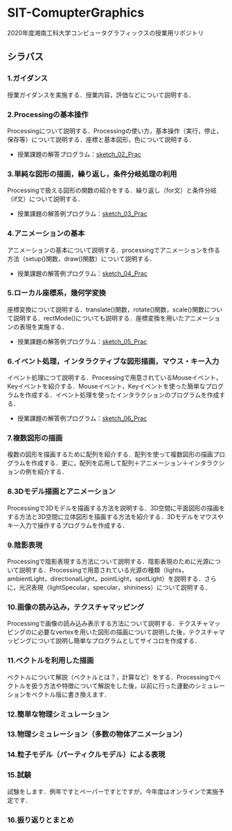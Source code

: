 # SIT-ComupterGraphics
2020年度湘南工科大学コンピュータグラフィックスの授業用リポジトリ

## シラバス

### 1.ガイダンス

授業ガイダンスを実施する．授業内容，評価などについて説明する．

### 2.Processingの基本操作

Processingについて説明する．Processingの使い方，基本操作（実行，停止，保存等）について説明する．座標と基本図形，色について説明する．

- 授業課題の解答プログラム：[sketch_02_Prac](https://github.com/shimizu-sit/2020-SIT-CG/blob/master/02-Lecture/sketch_02_Prac/sketch_02_Prac.pde)

### 3.単純な図形の描画，繰り返し，条件分岐処理の利用

Processingで扱える図形の関数の紹介をする．繰り返し（for文）と条件分岐（if文）について説明する．

- 授業課題の解答例プログラム：[sketch_03_Prac](https://github.com/shimizu-sit/2020-SIT-CG/blob/master/03-Lecture/sketch_03_Prac/sketch_03_Prac.pde)

### 4.アニメーションの基本

アニメーションの基本について説明する．processingでアニメーションを作る方法（setup()関数，draw()関数）について説明する．

- 授業課題の解答例プログラム：[sketch_04_Prac](https://github.com/shimizu-sit/2020-SIT-CG/blob/master/04-Lecture/sketch_04_Prac/sketch_04_Prac.pde)

### 5.ローカル座標系，幾何学変換

座標変換について説明する．translate()関数，rotate()関数，scale()関数について説明する．rectMode()についても説明する．座標変換を用いたアニメーションの表現を実施する．

- 授業課題の解答例プログラム：[sketch_05_Prac](https://github.com/shimizu-sit/2020-SIT-CG/blob/master/05-Lecture/sketch_05_Prac/sketch_05_Prac.pde)

### 6.イベント処理，インタラクティブな図形描画，マウス・キー入力

イベント処理につて説明する．Processingで用意されているMouseイベント，Keyイベントを紹介する．Mouseイベント，Keyイベントを使った簡単なプログラムを作成する．イベント処理を使ったインタラクションのブログラムを作成する．

- 授業課題の解答例プログラム：[sketch_06_Prac](https://github.com/shimizu-sit/2020-SIT-CG/blob/master/06-Lecture/sketch_06_Prac/sketch_06_Prac.pde)

### 7.複数図形の描画

複数の図形を描画するために配列を紹介する．配列を使って複数図形の描画プログラムを作成する．更に，配列を応用して配列＋アニメーション＋インタラクションの例を紹介する．

### 8.3Dモデル描画とアニメーション

Processingで3Dモデルを描画する方法を説明する．3D空間に平面図形の描画をする方法と3D空間に立体図形を描画する方法を紹介する．3Dモデルをマウスやキー入力で操作するプログラムを作成する．

### 9.陰影表現

Processingで陰影表現する方法について説明する．陰影表現のために光源について説明する．Processingで用意されている光源の種類（lights，ambientLight，directionalLight，pointLight，spotLight）を説明する．さらに，光沢表現（lightSpecular，specular，shininess）について説明する．

### 10.画像の読み込み，テクスチャマッピング

Processingで画像の読み込み表示する方法について説明する．テクスチャマッピングのに必要なvertexを用いた図形の描画について説明した後，テクスチャマッピングについて説明し簡単なプログラムとしてサイコロを作成する．

### 11.ベクトルを利用した描画

ベクトルについて解説（ベクトルとは？，計算など）をする．Processingでベクトルを扱う方法や特徴について解説をした後，以前に行った運動のシミュレーションをベクトル版に書き換えます．

### 12.簡単な物理シミュレーション

### 13.物理シミュレーション（多数の物体アニメーション）

### 14.粒子モデル（パーティクルモデル）による表現

### 15.試験

試験をします．例年ですとペーパーですとですが，今年度はオンラインで実施予定です．

### 16.振り返りとまとめ
